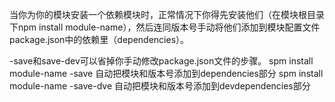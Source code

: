 当你为你的模块安装一个依赖模块时，正常情况下你得先安装他们（在模块根目录下npm install module-name），然后连同版本号手动将他们添加到模块配置文件package.json中的依赖里（dependencies）。

-save和save-dev可以省掉你手动修改package.json文件的步骤。
spm install module-name -save 自动把模块和版本号添加到dependencies部分
spm install module-name -save-dve 自动把模块和版本号添加到devdependencies部分